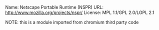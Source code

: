Name: Netscape Portable Runtime (NSPR)
URL: http://www.mozilla.org/projects/nspr/
License: MPL 1.1/GPL 2.0/LGPL 2.1


NOTE: this is a module imported from chromium third party code
